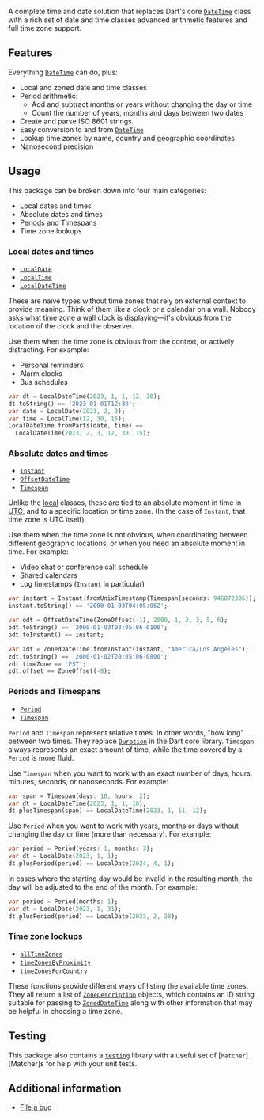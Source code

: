 A complete time and date solution that replaces Dart's core
[`DateTime`][DateTime] class with a rich set of date and time
classes advanced arithmetic features and full time zone
support.

## Features

Everything [`DateTime`][DateTime] can do, plus:

- Local and zoned date and time classes
- Period arithmetic:
  - Add and subtract months or years without changing the day or time
  - Count the number of years, months and days between two dates
- Create and parse ISO 8601 strings
- Easy conversion to and from [`DateTime`][DateTime]
- Lookup time zones by name, country and geographic coordinates
- Nanosecond precision

## Usage

This package can be broken down into four main categories:

- Local dates and times
- Absolute dates and times
- Periods and Timespans
- Time zone lookups

### Local dates and times

- [`LocalDate`][LocalDate]
- [`LocalTime`][LocalTime]
- [`LocalDateTime`][LocalDateTime]

These are naïve types without time zones that rely on
external context to provide meaning. Think of them like
a clock or a calendar on a wall. Nobody asks what time zone
a wall clock is displaying—it's obvious from the location
of the clock and the observer.

Use them when the time zone is obvious from the context, or
actively distracting. For example:

- Personal reminders
- Alarm clocks
- Bus schedules

```dart
var dt = LocalDateTime(2023, 1, 1, 12, 30);
dt.toString() == '2023-01-01T12:30';
var date = LocalDate(2023, 2, 3);
var time = LocalTime(12, 30, 15);
LocalDateTime.fromParts(date, time) ==
  LocalDateTime(2023, 2, 3, 12, 30, 15);
```

### Absolute dates and times

- [`Instant`][Instant]
- [`OffsetDateTime`][OffsetDateTime]
- [`Timespan`][Timespan]

Unlike the [local](#local-dates-and-times) classes, these are tied to an absolute
moment in time in [UTC][UTC], and to a specific location or time zone.
(In the case of `Instant`, that time zone is UTC itself).

Use them when the time zone is not obvious, when coordinating
between different geographic locations, or when you need an
absolute moment in time. For example:

- Video chat or conference call schedule
- Shared calendars
- Log timestamps (`Instant` in particular)

```dart
var instant = Instant.fromUnixTimestamp(Timespan(seconds: 946872306));
instant.toString() == '2000-01-03T04:05:06Z';

var odt = OffsetDateTime(ZoneOffset(-1), 2000, 1, 3, 3, 5, 6);
odt.toString() == '2000-01-03T03:05:06-0100';
odt.toInstant() == instant;

var zdt = ZonedDateTime.fromInstant(instant, "America/Los Angeles");
zdt.toString() == '2000-01-02T20:05:06-0800';
zdt.timeZone == 'PST';
zdt.offset == ZoneOffset(-8);
```

### Periods and Timespans

- [`Period`][Period]
- [`Timespan`][Timespan]

`Period` and `Timespan` represent relative times. In other words, "how long" between two times. They replace [`Duration`][Duration]
in the Dart core library. `Timespan` always represents an exact
amount of time, while the time covered by a `Period` is more fluid.

Use `Timespan` when you want to work with an exact number of days,
hours, minutes, seconds, or nanoseconds. For example:

```dart
var span = Timespan(days: 10, hours: 2);
var dt = LocalDateTime(2023, 1, 1, 10);
dt.plusTimespan(span) == LocalDateTime(2023, 1, 11, 12);
```

Use `Period` when you want to work with years, months or days
without changing the day or time (more than necessary). For example:

```dart
var period = Period(years: 1, months: 3);
var dt = LocalDate(2023, 1, 1);
dt.plusPeriod(period) == LocalDate(2024, 4, 1);
```

In cases where the starting day would be invalid in the resulting
month, the day will be adjusted to the end of the month. For example:

```dart
var period = Period(months: 1);
var dt = LocalDate(2023, 1, 31);
dt.plusPeriod(period) == LocalDate(2023, 2, 28);
```

### Time zone lookups

- [`allTimeZones`][allTimeZones]
- [`timeZonesByProximity`][timeZonesByProximity]
- [`timeZonesForCountry`][timeZonesForCountry]

These functions provide different ways of listing the available
time zones. They all return a list of
[`ZoneDescription`][ZoneDescription] objects, which contains an
ID string suitable for passing to [`ZonedDateTime`][ZonedDateTime]
along with other information that may be helpful in choosing
a time zone.

## Testing

This package also contains a [`testing`][testing] library with a
useful set of [`Matcher`][Matcher]s for help with your unit tests.

## Additional information

- [File a bug](https://github.com/pcekm/tempo/issues/new/choose)

[UTC]: https://en.wikipedia.org/wiki/UTC
[DateTime]: https://api.dart.dev/stable/dart-core/DateTime-class.html
[Duration]: https://api.dart.dev/stable/dart-core/Duration-class.html
[testing]: https://pub.dev/documentation/tempo/latest/testing/
[LocalDateTime]: https://pub.dev/documentation/tempo/latest/tempo/LocalDateTime-class.html
[LocalDate]: https://pub.dev/documentation/tempo/latest/tempo/LocalDate-class.html
[LocalTime]: https://pub.dev/documentation/tempo/latest/tempo/LocalTime-class.html
[Instant]: https://pub.dev/documentation/tempo/latest/tempo/Instant-class.html
[OffsetDateTime]: https://pub.dev/documentation/tempo/latest/tempo/OffsetDateTime-class.html
[ZonedDateTime]: https://pub.dev/documentation/tempo/latest/tempo/ZonedDateTime-class.html
[Period]: https://pub.dev/documentation/tempo/latest/tempo/Period-class.html
[Timespan]: https://pub.dev/documentation/tempo/latest/tempo/Timespan-class.html
[allTimeZones]: https://pub.dev/documentation/tempo/latest/tempo/allTimeZones.html
[timeZonesByProximity]: https://pub.dev/documentation/tempo/latest/tempo/timeZonesByProximity.html
[timeZonesForCountry]: https://pub.dev/documentation/tempo/latest/tempo/timeZonesForCountry.html
[ZoneDescription]: https://pub.dev/documentation/tempo/latest/tempo/ZoneDescription-class.html
